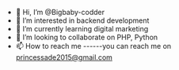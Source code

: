 - 👋 Hi, I’m @Bigbaby-codder
- 👀 I’m interested in backend development
- 🌱 I’m currently learning digital marketing
- 💞️ I’m looking to collaborate on PHP, Python
- 📫 How to reach me ------you can reach me on princessade2015@gmail.com

<!---
Bigbaby-codder/Bigbaby-codder is a ✨ special ✨ repository because its `README.md` (this file) appears on your GitHub profile.
You can click the Preview link to take a look at your changes.
--->
